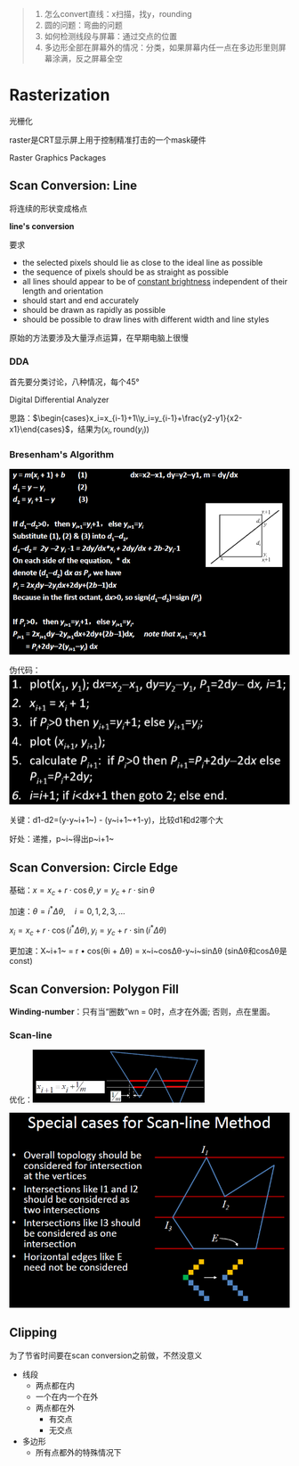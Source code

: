 >1. 怎么convert直线：x扫描，找y，rounding
>2. 圆的问题：弯曲的问题
>3. 如何检测线段与屏幕：通过交点的位置
>4. 多边形全部在屏幕外的情况：分类，如果屏幕内任一点在多边形里则屏幕涂满，反之屏幕全空

# Rasterization

光栅化

raster是CRT显示屏上用于控制精准打击的一个mask硬件

Raster Graphics Packages



## Scan Conversion: Line

将连续的形状变成格点

**line's conversion**

要求

* the selected pixels should lie as close to the ideal line
    as possible
* the sequence of pixels should be as straight as
    possible
* all lines should appear to be of <u>constant brightness</u>
    independent of their length and orientation
* should start and end accurately
* should be drawn as rapidly as possible
* should be possible to draw lines with different width
    and line styles

原始的方法要涉及大量浮点运算，在早期电脑上很慢

### DDA

首先要分类讨论，八种情况，每个45°

Digital Differential Analyzer

思路：$\begin{cases}x_i=x_{i-1}+1\\y_i=y_{i-1}+\frac{y2-y1}{x2-x1}\end{cases}$，结果为$(x_i, \text{round}(y_i))$

### Bresenham's Algorithm

![](assets/image-20200923172703517.png)

伪代码：<br />![](assets/image-20200929002753959.png)

关键：d1-d2=(y-y~i+1~) - (y~i+1~+1-y)，比较d1和d2哪个大

好处：递推，p~i~得出p~i+1~

## Scan Conversion: Circle Edge

基础：$x=x_{c}+r \cdot \cos \theta, y=y_{c}+r \cdot \sin \theta$

加速：$\theta=i^{*} \Delta \theta, \quad i=0,1,2,3, \ldots$

$x_{i}=x_{c}+r \cdot \cos \left(i^{*} \Delta \theta\right), y_{i}=y_{c}+r \cdot \sin \left(i^{*} \Delta \theta\right)$

更加速：X~i+1~ = r • cos(θi + Δθ) = x~i~cosΔθ-y~i~sinΔθ (sinΔθ和cosΔθ是const)

## Scan Conversion: Polygon Fill

**Winding-number**：只有当“圈数”wn = 0时，点才在外面; 否则，点在里面。

### Scan-line

优化：<img src="assets/image-20200923203925971.png" style="zoom: 50%;" />

![](assets/image-20200923203836049.png)

## Clipping

为了节省时间要在scan conversion之前做，不然没意义

* 线段
    * 两点都在内
    * 一个在内一个在外
    * 两点都在外
        * 有交点
        * 无交点
* 多边形
    * 所有点都外的特殊情况下

